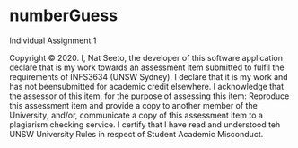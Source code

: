 # numberGuess

Individual Assignment 1

Copyright © 2020.
I, Nat Seeto, the developer of this software application declare that is my work towards an assessment item submitted to fulfil the requirements of INFS3634 (UNSW Sydney).
I declare that it is my work and has not beensubmitted for academic credit elsewhere.
I acknowledge that the assessor of this item, for the purpose of assessing this item:
Reproduce this assessment item and provide a copy to another member of the University; and/or, communicate a copy of this assessment item to a plagiarism checking service.
I certify that I have read and understood teh UNSW University Rules in respect of Student Academic Misconduct.


